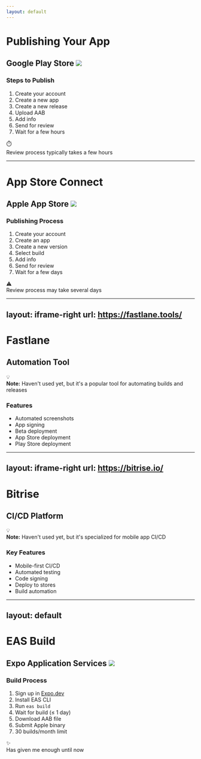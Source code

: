 ```yaml
---
layout: default
---
```


# Publishing Your App
## Google Play Store <img src="/images/playstore.svg" class="inline-block w-8 h-8 align-middle ml-2"/>

<div class="mt-8 space-y-4">

### Steps to Publish
1. Create your account
2. Create a new app
3. Create a new release
4. Upload AAB
5. Add info
6. Send for review
7. Wait for a few hours

</div>

<div class="mt-8">
<div class="notice info">
  <span class="icon">⏱️</span>
  <div>Review process typically takes a few hours</div>
</div>
</div>

<style>
h1 {
  @apply text-3xl font-bold mb-2;
}
h2 {
  @apply text-xl text-gray-600 mb-4;
}
h3 {
  @apply text-lg font-semibold mb-3;
}
.notice {
  @apply p-4 rounded-lg flex items-start gap-3;
  @apply bg-blue-50 text-blue-700 border border-blue-200;
}
.notice .icon {
  @apply text-xl;
}
</style>

---

# App Store Connect
## Apple App Store <img src="/images/Apple_light.svg" class="inline-block w-8 h-8 align-middle ml-2"/>

<div class="mt-8 space-y-4">

### Publishing Process
1. Create your account
2. Create an app
3. Create a new version
4. Select build
5. Add info
6. Send for review
7. Wait for a few days

</div>

<div class="mt-8">
<div class="notice warning">
  <span class="icon">⚠️</span>
  <div>Review process may take several days</div>
</div>
</div>

<style>
h1 {
  @apply text-3xl font-bold mb-2;
}
h2 {
  @apply text-xl text-gray-600 mb-4;
}
h3 {
  @apply text-lg font-semibold mb-3;
}
.notice {
  @apply p-4 rounded-lg flex items-start gap-3;
  @apply bg-amber-50 text-amber-700 border border-amber-200;
}
.notice .icon {
  @apply text-xl;
}
</style>

---
layout: iframe-right
url: https://fastlane.tools/
---

# Fastlane
## Automation Tool

<div class="mt-8">
<div class="notice info">
  <span class="icon">💡</span>
  <div>
    <strong>Note:</strong> Haven't used yet, but it's a popular tool for automating builds and releases
  </div>
</div>
</div>

<div class="mt-8 space-y-4">

### Features
- Automated screenshots
- App signing
- Beta deployment
- App Store deployment
- Play Store deployment

</div>

<style>
h1 {
  @apply text-3xl font-bold mb-2;
}
h2 {
  @apply text-xl text-gray-600 mb-4;
}
h3 {
  @apply text-lg font-semibold mb-3;
}
.notice {
  @apply p-4 rounded-lg flex items-start gap-3;
  @apply bg-blue-50 text-blue-700 border border-blue-200;
}
.notice .icon {
  @apply text-xl;
}
</style>

---
layout: iframe-right
url: https://bitrise.io/
---

# Bitrise
## CI/CD Platform 

<div class="mt-8">
<div class="notice info">
  <span class="icon">💡</span>
  <div>
    <strong>Note:</strong> Haven't used yet, but it's specialized for mobile app CI/CD
  </div>
</div>
</div>

<div class="mt-8 space-y-4">

### Key Features
- Mobile-first CI/CD
- Automated testing
- Code signing
- Deploy to stores
- Build automation

</div>

<style>
h1 {
  @apply text-3xl font-bold mb-2;
}
h2 {
  @apply text-xl text-gray-600 mb-4;
}
h3 {
  @apply text-lg font-semibold mb-3;
}
.notice {
  @apply p-4 rounded-lg flex items-start gap-3;
  @apply bg-blue-50 text-blue-700 border border-blue-200;
}
.notice .icon {
  @apply text-xl;
}
</style>

---
layout: default
---

# EAS Build
## Expo Application Services <img src="/images/expo.svg" class="inline-block w-8 h-8 align-middle ml-2"/>

<div class="mt-8 space-y-4">

### Build Process
1. Sign up in [Expo.dev](http://Expo.dev)
2. Install EAS CLI
3. Run `eas build`
4. Wait for build (≤ 1 day)
5. Download AAB file
6. Submit Apple binary
7. 30 builds/month limit

</div>

<div class="mt-8">
<div class="notice success">
  <span class="icon">✨</span>
  <div>Has given me enough until now</div>
</div>
</div>

<style>
h1 {
  @apply text-3xl font-bold mb-2;
}
h2 {
  @apply text-xl text-gray-600 mb-4;
}
h3 {
  @apply text-lg font-semibold mb-3;
}
.notice {
  @apply p-4 rounded-lg flex items-start gap-3;
  @apply bg-green-50 text-green-700 border border-green-200;
}
.notice .icon {
  @apply text-xl;
}
</style>